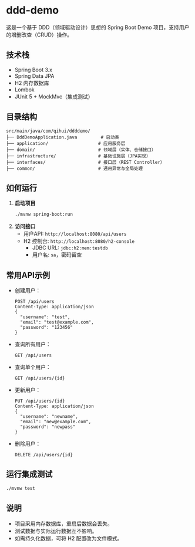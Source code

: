 # ddd-demo

这是一个基于 DDD（领域驱动设计）思想的 Spring Boot Demo 项目，支持用户的增删改查（CRUD）操作。

## 技术栈
- Spring Boot 3.x
- Spring Data JPA
- H2 内存数据库
- Lombok
- JUnit 5 + MockMvc（集成测试）

## 目录结构
```
src/main/java/com/qihui/ddddemo/
├── DddDemoApplication.java         # 启动类
├── application/                   # 应用服务层
├── domain/                        # 领域层（实体、仓储接口）
├── infrastructure/                # 基础设施层（JPA实现）
├── interfaces/                    # 接口层（REST Controller）
├── common/                        # 通用异常与全局处理
```

## 如何运行
1. **启动项目**
   ```bash
   ./mvnw spring-boot:run
   ```
2. **访问接口**
   - 用户API: `http://localhost:8080/api/users`
   - H2 控制台: `http://localhost:8080/h2-console`
     - JDBC URL: `jdbc:h2:mem:testdb`
     - 用户名: `sa`，密码留空

## 常用API示例
- 创建用户：
  ```http
  POST /api/users
  Content-Type: application/json
  {
    "username": "test",
    "email": "test@example.com",
    "password": "123456"
  }
  ```
- 查询所有用户：
  ```http
  GET /api/users
  ```
- 查询单个用户：
  ```http
  GET /api/users/{id}
  ```
- 更新用户：
  ```http
  PUT /api/users/{id}
  Content-Type: application/json
  {
    "username": "newname",
    "email": "new@example.com",
    "password": "newpass"
  }
  ```
- 删除用户：
  ```http
  DELETE /api/users/{id}
  ```

## 运行集成测试
```bash
./mvnw test
```

## 说明
- 项目采用内存数据库，重启后数据会丢失。
- 测试数据与实际运行数据互不影响。
- 如需持久化数据，可将 H2 配置改为文件模式。
